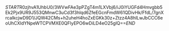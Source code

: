 $START$R0zjhvA1UhbU0/3WVwFAe3pPZgT4m1LXVbj6/iJ0iYUGFd4Hmvgbb5Ek2Pjx9UR9J553QMnwC3uCd3f3hlqd6ZfeEGcnFmdW61QDivHk/FfdL/7gnXrcaIkcjwD9D1/JQW42CMs+h2uheH4hoZxEGKk30z+Ztzz4A8hlLwJbCCC6eoUhCXldYNpeWTCPVMXE0QFlyEPO6wDiLD4eO25glQ==$END$